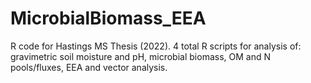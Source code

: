 # MicrobialBiomass_EEA
R code for Hastings MS Thesis (2022). 4 total R scripts for analysis of: gravimetric soil moisture and pH, microbial biomass, OM and N pools/fluxes, EEA and vector analysis.


